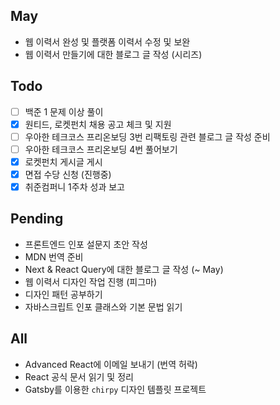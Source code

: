 ## May
- 웹 이력서 완성 및 플랫폼 이력서 수정 및 보완
- 웹 이력서 만들기에 대한 블로그 글 작성 (시리즈)

## Todo
- [ ] 백준 1 문제 이상 풀이
- [x] 원티드, 로켓펀치 채용 공고 체크 및 지원
- [ ] 우아한 테크코스 프리온보딩 3번 리팩토링 관련 블로그 글 작성 준비
- [ ] 우아한 테크코스 프리온보딩 4번 풀어보기
- [x] 로켓펀치 게시글 게시
- [x] 면접 수당 신청 (진행중)
- [x] 취준컴퍼니 1주차 성과 보고

## Pending
- 프론트엔드 인포 설문지 초안 작성
- MDN 번역 준비
- Next & React Query에 대한 블로그 글 작성 (~ May)
- 웹 이력서 디자인 작업 진행 (피그마) 
- 디자인 패턴 공부하기
- 자바스크립트 인포 클래스와 기본 문법 읽기


## All
- Advanced React에 이메일 보내기 (번역 허락)
-  React 공식 문서 읽기 및 정리
- Gatsby를 이용한 `chirpy` 디자인 템플릿 프로젝트

